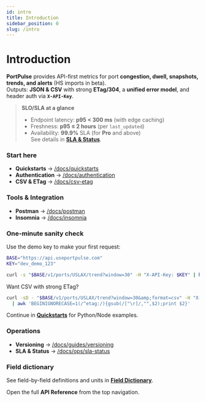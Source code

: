 ```yaml
---
id: intro
title: Introduction
sidebar_position: 0
slug: /intro
---
```

# Introduction

**PortPulse** provides API-first metrics for port **congestion, dwell, snapshots, trends, and alerts** (HS imports in beta).  
Outputs: **JSON & CSV** with strong **ETag/304**, a **unified error model**, and header auth via **`X-API-Key`**.

> **SLO/SLA at a glance**
>
> - Endpoint latency: **p95 &lt; 300 ms** (with edge caching)  
> - Freshness: **p95 ≤ 2 hours** (per `last_updated`)  
> - Availability: **99.9%** SLA (for **Pro** and above)  
> See details in **[SLA &amp; Status](/docs/ops/sla-status)**.

### Start here
- **Quickstarts** → [/docs/quickstarts](/docs/quickstarts)
- **Authentication** → [/docs/authentication](/docs/authentication)
- **CSV &amp; ETag** → [/docs/csv-etag](/docs/csv-etag)

### Tools &amp; Integration
- **Postman** → [/docs/postman](/docs/postman)
- **Insomnia** → [/docs/insomnia](/docs/insomnia)

### One‑minute sanity check
Use the demo key to make your first request:

```bash
BASE="https://api.useportpulse.com"
KEY="dev_demo_123"

curl -s "$BASE/v1/ports/USLAX/trend?window=30" -H "X-API-Key: $KEY" | head -n 3
```

Want CSV with strong ETag?

```bash
curl -sD - "$BASE/v1/ports/USLAX/trend?window=30&amp;format=csv" -H "X-API-Key: $KEY" \
  | awk 'BEGINIGNORECASE=1(/^etag:/){gsub(/["\r]/,"",$2);print $2}'
```

Continue in **[Quickstarts](/docs/quickstarts)** for Python/Node examples.

### Operations
- **Versioning** → [/docs/guides/versioning](/docs/guides/versioning)
- **SLA &amp; Status** → [/docs/ops/sla-status](/docs/ops/sla-status)

### Field dictionary
See field-by-field definitions and units in **[Field Dictionary](/docs/guides/field-dictionary)**.

Open the full **API Reference** from the top navigation.
